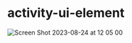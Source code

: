 # activity-ui-element

![Screen Shot 2023-08-24 at 12 05 00](https://github.com/sircoffee/activity-ui-element/assets/115833152/b1e3c4de-7bbf-4bfb-8d1c-b53e52ff6839)
